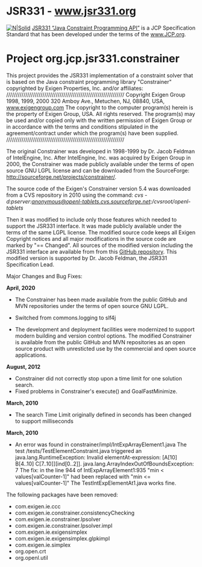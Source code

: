 # JSR331 - www.jsr331.org    
[![N|Solid](https://jsr331.files.wordpress.com/2013/05/jcp.jpg)](http://jcp.org/en/jsr/detail?id=331)
[JSR331 “Java Constraint Programming API”](http://jsr331.org) is a JCP Specification Standard that has been developed under the terms of the www.JCP.org. 

# Project org.jcp.jsr331.constrainer
This project provides the JSR331 implementation of a constraint solver that is based on the Java constraint programming library "Constrainer" copyrighted by Exigen Properties, Inc. and/or affiliates: 
//////////////////////////////////////////////////////////////
Copyright Exigen Group 1998, 1999, 2000
320 Amboy Ave., Metuchen, NJ, 08840, USA, www.exigengroup.com
The copyright to the computer program(s) herein
is the property of Exigen Group, USA. All rights reserved.
The program(s) may be used and/or copied only with
the written permission of Exigen Group
or in accordance with the terms and conditions
stipulated in the agreement/contract under which
the program(s) have been supplied.
//////////////////////////////////////////////////////////////

The original Constrainer was developed in 1998-1999 by Dr. Jacob Feldman of IntelEngine, Inc. After IntelEngine, Inc. was acquired by Exigen Group in 2000, the Constrainer was made publicly available under the terms of open source GNU LGPL 
license and can be downloaded from the SourceForge: http://sourceforge.net/projects/constrainer/.

The source code of the Exigen's Constrainer version 5.4 was downloaded from a CVS repository in 2010 using the command:
*cvs -d:pserver:anonymous@openl-tablets.cvs.sourceforge.net:/cvsroot/openl-tablets*
 
Then it was modified to include only those features which needed to support the JSR331 interface. It was made publicly available under the terms of the same LGPL license. The modified source code keeps all Exigen Copyright notices and all major modifications in the source code are marked by "== Changed". All sources of the modified version including the JSR331 interface are available from from this [GitHub repository](https://github.com/OpenRulesSupport/jsr331/tree/master/org.jcp.jsr331.constrainer). This modified version is supported by Dr. Jacob Feldman, the JSR331 Specification Lead.

Major Changes and Bug Fixes:

**April, 2020**
* The Constrainer has been made available from the public GitHub and MVN 
repositories under the terms of open source GNU LGPL.

* Switched from commons.logging to slf4j

* The development and deployment facilities were modernized to support
modern building and version control options. The modified Constrainer is
available from the public GitHub and MVN repositories as an open source
product with unresticted use by the commercial and open source applications.

**August, 2012**
* Constrainer did not correctly stop upon a time limit for one solution search. 
* Fixed problems in Constrainer's execute() and GoalFastMinimize.

**March, 2010**
* The search Time Limit originally defined in seconds has been changed to
support milliseconds

**March, 2010**
* An error was found in constrainer/impl/IntExpArrayElement1.java
The test /tests/TestElementConstraint.java triggered an java.lang.RuntimeException: 
Invalid elementAt-expression: [A[10] B[4..10] C[7..10]][ind[0..2]]. 
java.lang.ArrayIndexOutOfBoundsException: 7
The fix: in the line 944 of IntExpArrayElement1:935 
"min < values[valCounter-1]" had been replaced with "min <= values[valCounter-1]"
The TestIntExpElementAt1.java works fine.

The following packages have been removed:
- com.exigen.ie.ccc
- com.exigen.ie.constrainer.consistencyChecking
- com.exigen.ie.constrainer.lpsolver
- com.exigen.ie.constrainer.lpsolver.impl
- com.exigen.ie.exigensimplex
- com.exigen.ie.exigensimplex.glpkimpl
- com.exigen.ie.simplex
- org.open.crt
- org.openl.util
